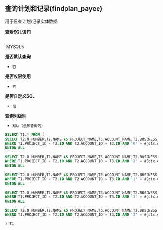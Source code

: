 ## 查询计划和记录(findplan_payee) <!-- {docsify-ignore-all} -->

用于反查计划/记录实体数据

<p class="panel-title"><b>查看SQL语句</b></p>
<br>

<el-row>
&nbsp;<el-tag @click="MYSQL5 = true">MYSQL5</el-tag>
</el-row>

<br>
<p class="panel-title"><b>是否默认查询</b></p>

* `否`

<p class="panel-title"><b>是否权限使用</b></p>

* `否`

<p class="panel-title"><b>是否自定义SQL</b></p>

* `是`

<p class="panel-title"><b>查询列级别</b></p>

* `默认（全部查询列）`






<el-dialog v-model="MYSQL5" title="MYSQL5">

```sql
SELECT T1.* FROM (
SELECT T2.O_NUMBER,T2.NAME AS PROJECT_NAME,T3.ACCOUNT_NAME,T2.BUSINESS_LINE,'0' AS TYPE,T1.AMOUNT,T1.PLANNED_TIME AS STATISTIC_DATE,T2.OWNER,T1.DESCRIPTION,T1.ID AS ID,T2.ID AS PROJECT_ID FROM PAYEE_PLAN T1,PROJECT T2,ACCOUNT T3
WHERE T1.PROJECT_ID = T2.ID AND T2.ACCOUNT_ID = T3.ID AND '0' = #{ctx.datacontext.type} AND T1.PLANNED_TIME IS NULL AND T1.PLAN_STATUS = '10'
UNION ALL

SELECT T2.O_NUMBER,T2.NAME AS PROJECT_NAME,T3.ACCOUNT_NAME,T2.BUSINESS_LINE,'2' AS TYPE,T1.AMOUNT,T1.PLANNED_TIME AS STATISTIC_DATE,T2.OWNER,T1.DESCRIPTION,T1.ID AS ID,T2.ID AS PROJECT_ID FROM PAYEE_PLAN T1,PROJECT T2,ACCOUNT T3
WHERE T1.PROJECT_ID = T2.ID AND T2.ACCOUNT_ID = T3.ID AND '2' = #{ctx.datacontext.type} AND CONCAT(YEAR(T1.PLANNED_TIME),'-',LPAD(MONTH(T1.PLANNED_TIME), 2, '0')) = #{ctx.datacontext.name} AND T1.PLAN_STATUS = '10'
UNION ALL

SELECT T2.O_NUMBER,T2.NAME AS PROJECT_NAME,T3.ACCOUNT_NAME,T2.BUSINESS_LINE,'1' AS TYPE,T1.AMOUNT,T1.PAYEE_DATE AS STATISTIC_DATE,T2.OWNER,T1.DESCRIPTION,T1.ID AS ID,T2.ID AS PROJECT_ID FROM PAYEE T1,PROJECT T2,ACCOUNT T3
WHERE T1.PROJECT_ID = T2.ID AND T2.ACCOUNT_ID = T3.ID AND '1' = #{ctx.datacontext.type} AND CONCAT(YEAR(T1.PAYEE_DATE),'-',LPAD(MONTH(T1.PAYEE_DATE), 2, '0')) = #{ctx.datacontext.name} 
UNION ALL

SELECT T2.O_NUMBER,T2.NAME AS PROJECT_NAME,T3.ACCOUNT_NAME,T2.BUSINESS_LINE,'3' AS TYPE,T1.AMOUNT,T1.PLANNED_TIME AS STATISTIC_DATE,T2.OWNER,T1.DESCRIPTION,T1.ID AS ID,T2.ID AS PROJECT_ID FROM PAYEE_PLAN T1,PROJECT T2,ACCOUNT T3
WHERE T1.PROJECT_ID = T2.ID AND T2.ACCOUNT_ID = T3.ID AND '3' = #{ctx.datacontext.type} AND T1.PLANNED_TIME > STR_TO_DATE(CONCAT(#{ctx.datacontext.lt},'-01'), '%Y-%m-%d') AND T1.PLAN_STATUS = '10'
UNION ALL

SELECT T2.O_NUMBER,T2.NAME AS PROJECT_NAME,T3.ACCOUNT_NAME,T2.BUSINESS_LINE,'1' AS TYPE,T1.AMOUNT,T1.PAYEE_DATE AS STATISTIC_DATE,T2.OWNER,T1.DESCRIPTION,T1.ID AS ID,T2.ID AS PROJECT_ID FROM PAYEE T1,PROJECT T2,ACCOUNT T3
WHERE T1.PROJECT_ID = T2.ID AND T2.ACCOUNT_ID = T3.ID AND '3' = #{ctx.datacontext.type} AND T1.PAYEE_DATE > STR_TO_DATE(CONCAT(#{ctx.datacontext.lt},'-01'), '%Y-%m-%d')

) T1

```

</el-dialog>

<script>
 const { createApp } = Vue
  createApp({
    data() {
      return {
                MYSQL5 : false
        
      }
    },
    methods: {
    }
  }).use(ElementPlus).mount('#app')
</script>